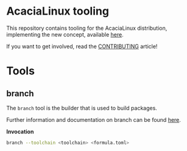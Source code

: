 # AcaciaLinux tooling

This repository contains tooling for the AcaciaLinux distribution, implementing the new concept, available [here](https://github.com/AcaciaLinux/docs).

If you want to get involved, read the [CONTRIBUTING](CONTRIBUTING.md) article!

# Tools

## branch

The `branch` tool is the builder that is used to build packages.

Further information and documentation on branch can be found [here](docs/branch/README.md).

**Invocation**

```bash
branch --toolchain <toolchain> <formula.toml>
```
